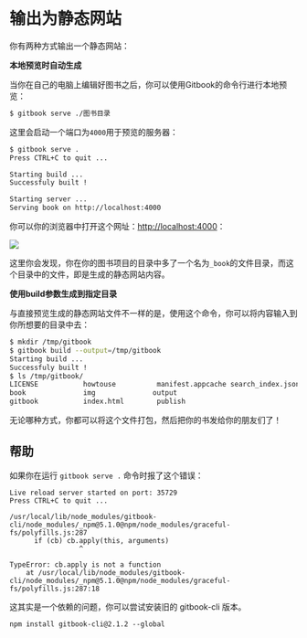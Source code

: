 输出为静态网站
====

你有两种方式输出一个静态网站：

**本地预览时自动生成**

当你在自己的电脑上编辑好图书之后，你可以使用Gitbook的命令行进行本地预览：

```bash
$ gitbook serve ./图书目录
```

这里会启动一个端口为`4000`用于预览的服务器：

```bash
$ gitbook serve .
Press CTRL+C to quit ...

Starting build ...
Successfuly built !

Starting server ...
Serving book on http://localhost:4000
```

你可以你的浏览器中打开这个网址：<http://localhost:4000>：

![](../img/yl.png)

这里你会发现，你在你的图书项目的目录中多了一个名为`_book`的文件目录，而这个目录中的文件，即是生成的静态网站内容。

**使用build参数生成到指定目录**

与直接预览生成的静态网站文件不一样的是，使用这个命令，你可以将内容输入到你所想要的目录中去：

```bash
$ mkdir /tmp/gitbook
$ gitbook build --output=/tmp/gitbook
Starting build ...
Successfuly built !
$ ls /tmp/gitbook/
LICENSE           howtouse          manifest.appcache search_index.json
book              img              output
gitbook           index.html        publish
```

无论哪种方式，你都可以将这个文件打包，然后把你的书发给你的朋友们了！

## 帮助

如果你在运行 `gitbook serve .` 命令时报了这个错误：

```
Live reload server started on port: 35729
Press CTRL+C to quit ...

/usr/local/lib/node_modules/gitbook-cli/node_modules/_npm@5.1.0@npm/node_modules/graceful-fs/polyfills.js:287
      if (cb) cb.apply(this, arguments)
                 ^

TypeError: cb.apply is not a function
    at /usr/local/lib/node_modules/gitbook-cli/node_modules/_npm@5.1.0@npm/node_modules/graceful-fs/polyfills.js:287:18
```

这其实是一个依赖的问题，你可以尝试安装旧的 gitbook-cli 版本。

```
npm install gitbook-cli@2.1.2 --global
```
